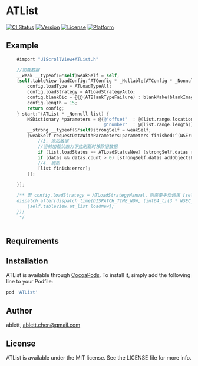 # ATList

[![CI Status](https://img.shields.io/travis/ablett/ATList.svg?style=flat)](https://travis-ci.org/ablett/ATList)
[![Version](https://img.shields.io/cocoapods/v/ATList.svg?style=flat)](https://cocoapods.org/pods/ATList)
[![License](https://img.shields.io/cocoapods/l/ATList.svg?style=flat)](https://cocoapods.org/pods/ATList)
[![Platform](https://img.shields.io/cocoapods/p/ATList.svg?style=flat)](https://cocoapods.org/pods/ATList)

## Example

```objectiveC
    #import "UIScrollView+ATList.h"

    //加载数据
    __weak __typeof(&*self)weakSelf = self;
    [self.tableView loadConfig:^ATConfig * _Nullable(ATConfig * _Nonnull config) {
        config.loadType = ATLoadTypeAll;
        config.loadStrategy = ATLoadStrategyAuto;
        config.blankDic = @{@(ATBlankTypeFailure) : blankMake(blankImage(ATBlankTypeFailure), @"加载失败了", @"404")};
        config.length = 15;
        return config;
    } start:^(ATList * _Nonnull list) {
        NSDictionary *parameters = @{@"offset"  : @(list.range.location),
                                     @"number"  : @(list.range.length)};
        __strong __typeof(&*self)strongSelf = weakSelf;
        [weakSelf requestDataWithParameters:parameters finished:^(NSError *error, NSArray *datas) {
            //3. 添加数据
            //当前加载状态为下拉刷新时移除旧数据
            if (list.loadStatus == ATLoadStatusNew) [strongSelf.datas removeAllObjects];
            if (datas && datas.count > 0) [strongSelf.datas addObjectsFromArray:datas];
            //4. 刷新
            [list finish:error];
        }];

    }];

    /** 若 config.loadStrategy = ATLoadStrategyManual，则需要手动调用 [self.tableView.at_list loadNew];
    dispatch_after(dispatch_time(DISPATCH_TIME_NOW, (int64_t)(3 * NSEC_PER_SEC)), dispatch_get_main_queue(), ^{
        [self.tableView.at_list loadNew];
    });
     */
           
```

## Requirements

## Installation

ATList is available through [CocoaPods](https://cocoapods.org). To install
it, simply add the following line to your Podfile:

```ruby
pod 'ATList'
```

## Author

ablett, ablett.chen@gmail.com

## License

ATList is available under the MIT license. See the LICENSE file for more info.
